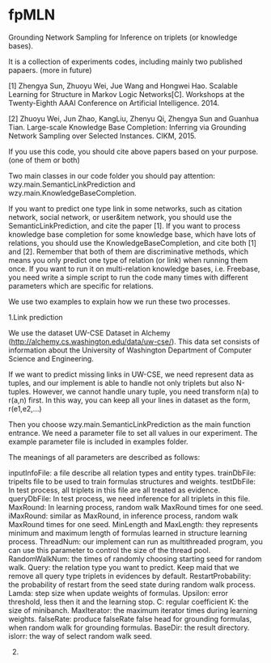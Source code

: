 # fpMLN
Grounding Network Sampling for Inference on triplets (or knowledge bases).

It is a collection of experiments codes, including mainly two published papaers. (more in future)

[1] Zhengya Sun, Zhuoyu Wei, Jue Wang and Hongwei Hao. Scalable Learning for Structure in Markov Logic Networks[C]. Workshops at the Twenty-Eighth AAAI Conference on Artificial Intelligence. 2014.

[2] Zhuoyu Wei, Jun Zhao, KangLiu, Zhenyu Qi, Zhengya Sun and Guanhua Tian. Large-scale Knowledge Base Completion: Inferring via Grounding Network Sampling over Selected Instances. CIKM, 2015.

If you use this code, you should cite above papers based on your purpose. (one of them or both)


Two main classes in our code folder you should pay attention: wzy.main.SemanticLinkPrediction and wzy.main.KnowledgeBaseCompletion. 

If you want to predict one type link in some networks, such as citation network, social network, or user&item network, you should use the SemanticLinkPrediction, and cite the paper [1]. If you want to process knowledge base completion for some knowledge base, which have lots of relations, you should use the KnowledgeBaseCompletion, and cite both [1] and [2]. Remember that both of them are discriminative methods, which means you only predict one type of relation (or link) when running them once. If you want to run it on multi-relation knowledge bases, i.e. Freebase, you need write a simple script to run the code many times with different parameters which are specific for relations.

We use two examples to explain how we run these two processes.

1.Link prediction

We use the dataset UW-CSE Dataset in Alchemy (http://alchemy.cs.washington.edu/data/uw-cse/). This data set consists of information about the University of Washington Department of Computer Science and Engineering.

If we want to predict missing links in UW-CSE, we need represent data as tuples, and our implement is able to handle not only triplets but also N-tuples. However, we cannot handle unary tuple, you need transform n(a) to r(a,n) first. In this way, you can keep all your lines in dataset as the form, r(e1,e2,...)

Then you choose wzy.main.SemanticLinkPrediction as the main function entrance. We need a parameter file to set all values in our experiment. The example parameter file is included in examples folder.

The meanings of all parameters are described as follows:

inputInfoFile: a file describe all relation types and entity types.
trainDbFile: tripelts file to be used to train formulas structures and weights.
testDbFile: In test process, all triplets in this file are all treated as evidence.
queryDbFile: In test process, we need inference for all triplets in this file.
MaxRound: In learning process, random walk MaxRound times for one seed.
iMaxRound: similar as MaxRound, in inference process, random walk MaxRound times for one seed.
MinLength and MaxLength: they represents minimum and maximum length of formulas learned in structure learning process.
ThreadNum: our implement can run as multithreaded program, you can use this parameter to control the size of the thread pool.
RandomWalkNum: the times of randomly choosing starting seed for random walk.
Query: the relation type you want to predict. Keep maid that we remove all query type triplets in evidences by default.
RestartProbability: the probability of restart from the seed state during random walk process.
Lamda: step size when update weights of formulas.
Upsilon:  error threshold, less then it and the learning stop. 
C: regular coefficient
K: the size of minibanch.
MaxIterator: the maximum iterator times during learning weights.
falseRate: produce falseRate false head for grounding formulas, when random walk for grounding formulas.
BaseDir: the result directory.
islorr: the way of select random walk seed.


2.
